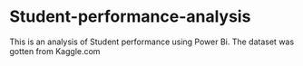 # Student-performance-analysis
This is an analysis of Student performance using Power Bi. The dataset was gotten from Kaggle.com 
